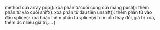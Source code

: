 method của array
pop(): xóa phần tử cuối cùng của mảng
push(): thêm phần tử vào cuối
shift(): xóa phần tử đàu tiên
unshift(): thêm phần tử vào đầu
splice(): xóa hoặc thêm phần tử 
splice(vị trí muốn thay đổi, giá trị xóa, thêm dc nhiều giá trị,.... )